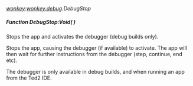 _[wonkey](../../modules/wonkey/wonkey-module.md):[wonkey.debug](../../modules/wonkey/wonkey-debug.md).DebugStop_
##### Function DebugStop:Void(  )
Stops the app and activates the debugger (debug builds only).

Stops the app, causing the debugger (if available) to activate. The app will then wait for further instructions from the
debugger (step, continue, end etc).

The debugger is only available in debug builds, and when running an app from the Ted2 IDE.
